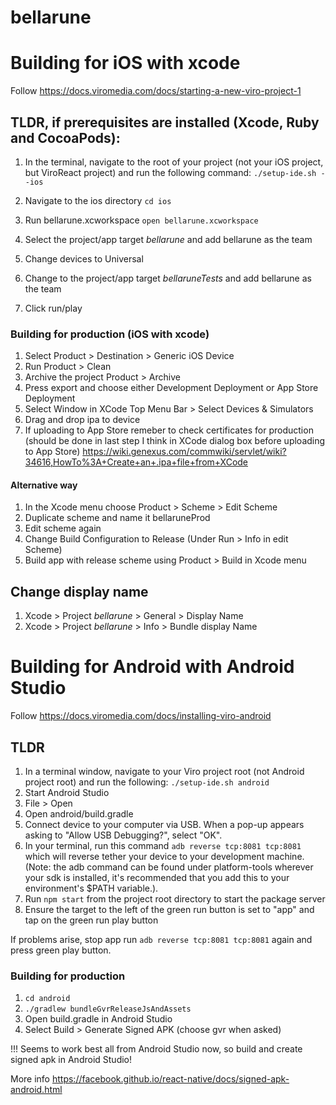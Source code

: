 # bellarune

# Building for iOS with xcode
Follow https://docs.viromedia.com/docs/starting-a-new-viro-project-1

## TLDR, if prerequisites are installed (Xcode, Ruby and CocoaPods):
1. In the terminal, navigate to the root of your project (not your iOS project, but ViroReact project) and run the following command:
`./setup-ide.sh --ios`

2. Navigate to the ios directory `cd ios`
3. Run bellarune.xcworkspace `open bellarune.xcworkspace`
4. Select the project/app target *bellarune* and add bellarune as the team
5. Change devices to Universal
6. Change to the project/app target *bellaruneTests* and add bellarune as the team
7. Click run/play

### Building for production (iOS with xcode)
1. Select Product > Destination > Generic iOS Device
2. Run Product > Clean
3. Archive the project Product > Archive
4. Press export and choose either Development Deployment or App Store Deployment
5. Select Window in XCode Top Menu Bar > Select Devices & Simulators
6. Drag and drop ipa to device
7. If uploading to App Store remeber to check certificates for production (should be done in last step I think in XCode dialog box before uploading to App Store)
https://wiki.genexus.com/commwiki/servlet/wiki?34616,HowTo%3A+Create+an+.ipa+file+from+XCode

#### Alternative way
1. In the Xcode menu choose Product > Scheme > Edit Scheme
2. Duplicate scheme and name it bellaruneProd
3. Edit scheme again
4. Change Build Configuration to Release (Under Run > Info in edit Scheme)
5. Build app with release scheme using Product > Build in Xcode menu

## Change display name
1. Xcode > Project *bellarune* > General > Display Name 
1. Xcode > Project *bellarune* > Info > Bundle display Name

# Building for Android with Android Studio
Follow https://docs.viromedia.com/docs/installing-viro-android

## TLDR
1. In a terminal window, navigate to your Viro project root (not Android project root) and run the following:
`./setup-ide.sh android`
2. Start Android Studio
3. File > Open
4. Open android/build.gradle
5. Connect device to your computer via USB. When a pop-up appears asking to "Allow USB Debugging?", select "OK".
6. In your terminal, run this command `adb reverse tcp:8081 tcp:8081` which will reverse tether your device to your development machine. (Note: the adb command can be found under platform-tools wherever your sdk is installed, it's recommended that you add this to your environment's $PATH variable.).
7. Run `npm start` from the project root directory to start the package server
8. Ensure the target to the left of the green run button is set to "app" and tap on the green run play button

If problems arise, stop app run `adb reverse tcp:8081 tcp:8081` again and press green play button.

### Building for production
1. `cd android`
2. `./gradlew bundleGvrReleaseJsAndAssets`
3. Open build.gradle in Android Studio
4. Select Build > Generate Signed APK (choose gvr when asked)

!!! Seems to work best all from Android Studio now, so build and create signed apk in Android Studio!

More info https://facebook.github.io/react-native/docs/signed-apk-android.html
